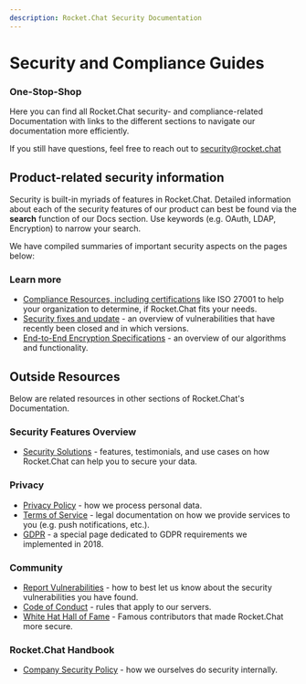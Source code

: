 ```yaml
---
description: Rocket.Chat Security Documentation
---
```


# Security and Compliance Guides

### One-Stop-Shop

Here you can find all Rocket.Chat security- and compliance-related Documentation with links to the different sections to navigate our documentation more efficiently.

If you still have questions, feel free to reach out to [security@rocket.chat](mailto:security@rocket.chat)

## Product-related security information

Security is built-in myriads of features in Rocket.Chat. Detailed information about each of the security features of our product can best be found via the **search** function of our Docs section. Use keywords (e.g. OAuth, LDAP, Encryption) to narrow your search.

We have compiled summaries of important security aspects on the pages below:

### Learn more

* [Compliance Resources, including certifications](compliance-resources.md) like ISO 27001 to help your organization to determine, if Rocket.Chat fits your needs.
* [Security fixes and update](security-updates/) - an overview of vulnerabilities that have recently been closed and in which versions.
* [End-to-End Encryption Specifications](end-to-end-encryption-algorithms.md) - an overview of our algorithms and functionality.

## Outside Resources

Below are related resources in other sections of Rocket.Chat's Documentation.

### Security Features Overview

* [Security Solutions](https://rocket.chat/security) - features, testimonials, and use cases on how Rocket.Chat can help you to secure your data.

### Privacy

* [Privacy Policy](https://rocket.chat/privacy) - how we process personal data.
* [Terms of Service](https://rocket.chat/terms) - legal documentation on how we provide services to you (e.g. push notifications, etc.).
* [GDPR](https://rocket.chat/gdpr) - a special page dedicated to GDPR requirements we implemented in 2018.

### Community

* [Report Vulnerabilities](broken-reference) - how to best let us know about the security vulnerabilities you have found.
* [Code of Conduct](broken-reference) - rules that apply to our servers.
* [White Hat Hall of Fame](https://handbook.rocket.chat/departments-operations/security/whitehat-hall-of-fame) - Famous contributors that made Rocket.Chat more secure.

### Rocket.Chat Handbook

* [Company Security Policy](https://handbook.rocket.chat/departments-operations/security/security-policy) - how we ourselves do security internally.
